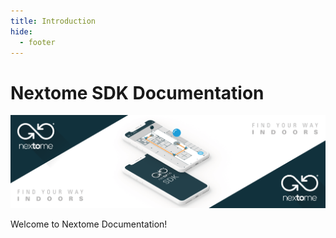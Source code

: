 ```yaml
---
title: Introduction
hide:
  - footer
---
```

# Nextome SDK Documentation

![Nextome Android SDK Cover](assets/cover.png)

Welcome to Nextome Documentation!
